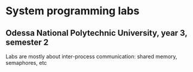 # System programming labs
## Odessa National Polytechnic University, year 3, semester 2


Labs are mostly about inter-process communication: shared memory, semaphores, etc
